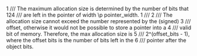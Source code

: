 
  1 /// The maximum allocation size is determined by the number of bits that
  124 /// are left in the pointer of width \p pointer_width.
    1 ///
	  2 /// The allocation size cannot exceed the number represented by the (signed)
	    3 /// offset, otherwise it would not be possible to store a pointer into a
		  4 /// valid bit of memory. Therefore, the max allocation size is
		    5 /// 2^(offset_bits - 1), where the offset bits is the number of bits left in the
			  6 /// pointer after the object bits.
